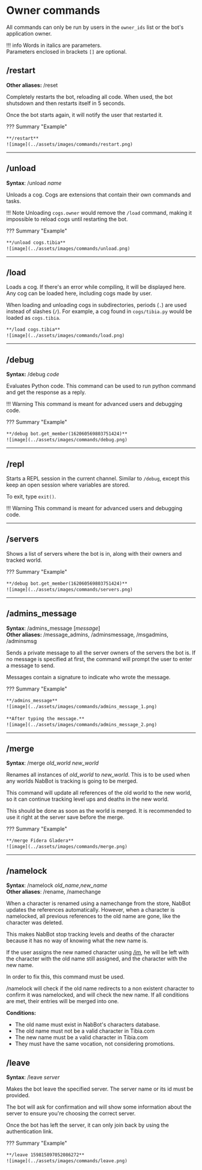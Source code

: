 # Owner commands

All commands can only be run by users in the `owner_ids` list or the bot's application owner.

!!! info
    Words in italics are parameters.  
    Parameters enclosed in brackets `[]` are optional.

## /restart
**Other aliases:** /reset

Completely restarts the bot, reloading all code. When used, the bot shutsdown and then restarts itself in 5 seconds.

Once the bot starts again, it will notify the user that restarted it.

??? Summary "Example"

    **/restart**  
    ![image](../assets/images/commands/restart.png)

----

## /unload
**Syntax**: /unload *name*

Unloads a cog. Cogs are extensions that contain their own commands and tasks.

!!! Note
    Unloading `cogs.owner` would remove the `/load` command, making it impossible to reload cogs until restarting the bot.

??? Summary "Example"

    **/unload cogs.tibia**  
    ![image](../assets/images/commands/unload.png)

----


## /load

Loads a cog. If there's an error while compiling, it will be displayed here.
Any cog can be loaded here, including cogs made by user.

When loading and unloading cogs in subdirectories, periods (`.`) are used instead of slashes (`/`).
For example, a cog found in `cogs/tibia.py` would be loaded as `cogs.tibia`.



    **/load cogs.tibia**  
    ![image](../assets/images/commands/load.png)

----

## /debug
**Syntax:** /debug *code*

Evaluates Python code. This command can be used to run python command and get the response as a reply.

!!! Warning
    This command is meant for advanced users and debugging code.

??? Summary "Example"

    **/debug bot.get_member(162060569803751424)**  
    ![image](../assets/images/commands/debug.png)

----

## /repl

Starts a REPL session in the current channel.
Similar to `/debug`, except this keep an open session where variables are stored.

To exit, type ``exit()``.

!!! Warning
    This command is meant for advanced users and debugging code.

----

## /servers

Shows a list of servers where the bot is in, along with their owners and tracked world.

??? Summary "Example"

    **/debug bot.get_member(162060569803751424)**  
    ![image](../assets/images/commands/servers.png)

----

## /admins_message
**Syntax**: /admins_message [*message*]  
**Other aliases:** /message_admins, /adminsmessage, /msgadmins, /adminsmsg

Sends a private message to all the server owners of the servers the bot is.
If no message is specified at first, the command will prompt the user to enter a message to send.

Messages contain a signature to indicate who wrote the message.
    
??? Summary "Example"

    **/admins_message**  
    ![image](../assets/images/commands/admins_message_1.png)
    
    **After typing the message.**  
    ![image](../assets/images/commands/admins_message_2.png)

----

## /merge
**Syntax**: /merge *old_world new_world*

Renames all instances of *old_world* to *new_world*. This is to be used when any worlds NabBot is tracking is going to be merged.

This command will update all references of the old world to the new world, so it can continue tracking level ups and deaths in the new world.

This should be done as soon as the world is merged. It is recommended to use it right at the server save before the merge.

??? Summary "Example"

    **/merge Fidera Gladera**  
    ![image](../assets/images/commands/merge.png)
    
----

## /namelock
**Syntax**: /namelock *old_name*,*new_name*  
**Other aliases**: /rename, /namechange

When a character is renamed using a namechange from the store, NabBot updates the references automatically.
However, when a character is namelocked, all previous references to the old name are gone, like the character was deleted.

This makes NabBot stop tracking levels and deaths of the character because it has no way of knowing what the new name is.

If the user assigns the new named character using [/im](tracking.md#im), he will be left with the character with the old name still assigned, and the character with the new name.

In order to fix this, this command must be used.

/namelock will check if the old name redirects to a non existent character to confirm it was namelocked, and will check the new name.
If all conditions are met, their entries will be merged into one.

**Conditions:**

- The old name must exist in NabBot's characters database.
- The old name must not be a valid character in Tibia.com
- The new name must be a valid character in Tibia.com
- They must have the same vocation, not considering promotions.

## /leave
**Syntax**: /leave *server*

Makes the bot leave the specified server. The server name or its id must be provided.

The bot will ask for confirmation and will show some information about the server to ensure you're choosing the correct server.

Once the bot has left the server, it can only join back by using the authentication link.

??? Summary "Example"

    **/leave 159815897052086272**  
    ![image](../assets/images/commands/leave.png)
    
